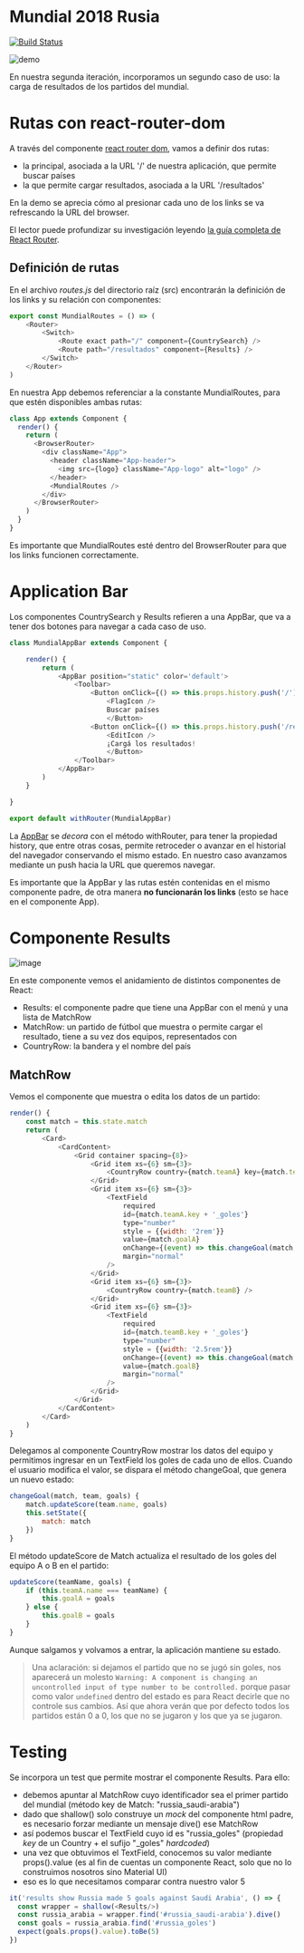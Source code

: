 # Mundial 2018 Rusia

[![Build Status](https://travis-ci.org/uqbar-project/eg-mundial2018-react.svg?branch=master)](https://travis-ci.org/uqbar-project/eg-mundial2018-react)

![demo](video/demo.gif)

En nuestra segunda iteración, incorporamos un segundo caso de uso: la carga de resultados de los partidos del mundial.

# Rutas con react-router-dom

A través del componente [react router dom](https://reacttraining.com/react-router/core/guides/philosophy), vamos a definir dos rutas:

- la principal, asociada a la URL '/' de nuestra aplicación, que permite buscar países
- la que permite cargar resultados, asociada a la URL '/resultados'

En la demo se aprecia cómo al presionar cada uno de los links se va refrescando la URL del browser.

El lector puede profundizar su investigación leyendo [la guía completa de React Router](
https://www.sitepoint.com/react-router-v4-complete-guide/).

## Definición de rutas

En el archivo _routes.js_ del directorio raíz (src) encontrarán la definición de los links y su relación con componentes:

```javascript
export const MundialRoutes = () => (
    <Router>
        <Switch>
            <Route exact path="/" component={CountrySearch} />
            <Route path="/resultados" component={Results} />
        </Switch>
    </Router>
)
```

En nuestra App debemos referenciar a la constante MundialRoutes, para que estén disponibles ambas rutas:

```javascript
class App extends Component {
  render() {
    return (
      <BrowserRouter>
        <div className="App">
          <header className="App-header">
            <img src={logo} className="App-logo" alt="logo" />
          </header>
          <MundialRoutes />
        </div>
      </BrowserRouter>
    )
  }
}
```

Es importante que MundialRoutes esté dentro del BrowserRouter para que los links funcionen correctamente.

# Application Bar

Los componentes CountrySearch y Results refieren a una AppBar, que va a tener dos botones para navegar a cada caso de uso.

```javascript
class MundialAppBar extends Component {

    render() {
        return (
            <AppBar position="static" color='default'>
                <Toolbar>
                    <Button onClick={() => this.props.history.push('/')}>
                        <FlagIcon />
                        Buscar países
                        </Button>
                    <Button onClick={() => this.props.history.push('/resultados')}>
                        <EditIcon />
                        ¡Cargá los resultados!
                        </Button>
                </Toolbar>
            </AppBar>
        )
    }

}

export default withRouter(MundialAppBar)
```

La [AppBar](https://material-ui.com/demos/app-bar/) se _decora_ con el método withRouter, para tener la propiedad history, que entre otras cosas, permite retroceder o avanzar en el historial del navegador conservando el mismo estado. En nuestro caso avanzamos mediante un push hacia la URL que queremos navegar.

Es importante que la AppBar y las rutas estén contenidas en el mismo componente padre, de otra manera **no funcionarán los links** (esto se hace en el componente App).

# Componente Results

![image](images/ArquitecturaComponentes.png)

En este componente vemos el anidamiento de distintos componentes de React:

- Results: el componente padre que tiene una AppBar con el menú y una lista de MatchRow
- MatchRow: un partido de fútbol que muestra o permite cargar el resultado, tiene a su vez dos equipos, representados con
- CountryRow: la bandera y el nombre del país

## MatchRow

Vemos el componente que muestra o edita los datos de un partido:

```javascript
render() {
    const match = this.state.match
    return (
        <Card>
            <CardContent>
                <Grid container spacing={8}>
                    <Grid item xs={6} sm={3}>
                        <CountryRow country={match.teamA} key={match.teamA.name} />
                    </Grid>
                    <Grid item xs={6} sm={3}>
                        <TextField
                            required
                            id={match.teamA.key + '_goles'}
                            type="number"
                            style = {{width: '2rem'}}
                            value={match.goalA}
                            onChange={(event) => this.changeGoal(match, match.teamA, event.target.value)}
                            margin="normal"
                        />
                    </Grid>
                    <Grid item xs={6} sm={3}>
                        <CountryRow country={match.teamB} />
                    </Grid>
                    <Grid item xs={6} sm={3}>
                        <TextField
                            required
                            id={match.teamB.key + '_goles'}
                            type="number"
                            style = {{width: '2.5rem'}}
                            onChange={(event) => this.changeGoal(match, match.teamB, event.target.value)}
                            value={match.goalB}
                            margin="normal"
                        />
                    </Grid>
                </Grid>
            </CardContent>
        </Card>
    )
}
```

Delegamos al componente CountryRow mostrar los datos del equipo y permitimos ingresar en un TextField los goles de cada uno de ellos. Cuando el usuario modifica el valor, se dispara el método changeGoal, que genera un nuevo estado:

```javascript
changeGoal(match, team, goals) {
    match.updateScore(team.name, goals)
    this.setState({
        match: match
    })
}
```

El método updateScore de Match actualiza el resultado de los goles del equipo A o B en el partido:

```javascript
updateScore(teamName, goals) {
    if (this.teamA.name === teamName) {
        this.goalA = goals
    } else {
        this.goalB = goals
    }
}
```

Aunque salgamos y volvamos a entrar, la aplicación mantiene su estado.

> Una aclaración: si dejamos el partido que no se jugó sin goles, nos aparecerá un molesto `Warning: A component is changing an uncontrolled input of type number to be controlled.` porque pasar como valor `undefined` dentro del estado es para React decirle que no controle sus cambios. Así que ahora verán que por defecto todos los partidos están 0 a 0, los que no se jugaron y los que ya se jugaron.

# Testing

Se incorpora un test que permite mostrar el componente Results. Para ello:

- debemos apuntar al MatchRow cuyo identificador sea el primer partido del mundial (método key de Match: "russia_saudi-arabia")
- dado que shallow() solo construye un _mock_ del componente html padre, es necesario forzar mediante un mensaje dive() ese MatchRow
- así podemos buscar el TextField cuyo id es "russia_goles" (propiedad _key_ de un Country + el sufijo "_goles" _hardcoded_)
- una vez que obtuvimos el TextField, conocemos su valor mediante props().value (es al fin de cuentas un componente React, solo que no lo construimos nosotros sino Material UI)
- eso es lo que necesitamos comparar contra nuestro valor 5

```javascript
it('results show Russia made 5 goals against Saudi Arabia', () => {
  const wrapper = shallow(<Results/>)
  const russia_arabia = wrapper.find('#russia_saudi-arabia').dive()
  const goals = russia_arabia.find('#russia_goles')
  expect(goals.props().value).toBe(5)
})
```

